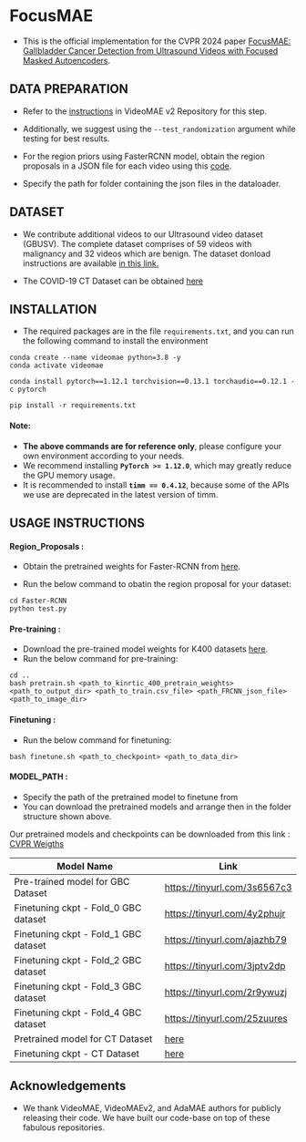 # FocusMAE

- This is the official implementation for the CVPR 2024 paper [FocusMAE: Gallbladder Cancer Detection from Ultrasound Videos with Focused Masked Autoencoders](https://arxiv.org/abs/2403.08848).


## DATA PREPARATION

- Refer to the [instructions](https://github.com/OpenGVLab/VideoMAEv2/blob/master/docs/DATASET.md) in VideoMAE v2 Repository for this step.

- Additionally, we suggest using the `--test_randomization` argument while testing for best results.

- For the region priors using FasterRCNN model, obtain the region proposals in a JSON file for each video using this [code](https://drive.google.com/file/d/1E_LoLKjZ1Co-HrAcPbDasHpDXrJ3Caw2/view).

- Specify the path for folder containing the json files in the dataloader. 


## DATASET

- We contribute additional videos to our Ultrasound video dataset (GBUSV). The complete dataset comprises of 59 videos with malignancy and 32 videos which are benign. The dataset donload instructions are available [in this link.](https://gbc-iitd.github.io/focusmae#dataset)

- The COVID-19 CT Dataset can be obtained [here](https://pubmed.ncbi.nlm.nih.gov/33927208/)

## INSTALLATION 

- The required packages are in the file `requirements.txt`, and you can run the following command to install the environment

```
conda create --name videomae python=3.8 -y
conda activate videomae

conda install pytorch==1.12.1 torchvision==0.13.1 torchaudio==0.12.1 -c pytorch

pip install -r requirements.txt
```

#### Note:
- **The above commands are for reference only**, please configure your own environment according to your needs.
- We recommend installing **`PyTorch >= 1.12.0`**, which may greatly reduce the GPU memory usage.
- It is recommended to install **`timm == 0.4.12`**, because some of the APIs we use are deprecated in the latest version of timm.


## USAGE INSTRUCTIONS

#### Region_Proposals : 

- Obtain the pretrained weights for Faster-RCNN from [here](https://drive.google.com/file/d/1E_LoLKjZ1Co-HrAcPbDasHpDXrJ3Caw2/view).

- Run the below command to obatin the region proposal for your dataset:

```
cd Faster-RCNN
python test.py
```

#### Pre-training : 
- Download the pre-trained model weights for K400 datasets [here](https://github.com/wgcban/adamae/releases/tag/v1).
- Run the below command for pre-training:

```
cd ..
bash pretrain.sh <path_to_kinrtic_400_pretrain_weights> <path_to_output_dir> <path_to_train.csv_file> <path_FRCNN_json_file> <path_to_image_dir>
```

#### Finetuning : 
- Run the below command for finetuning:

```
bash finetune.sh <path_to_checkpoint> <path_to_data_dir>
```

#### MODEL_PATH : 
- Specify the path of the pretrained model to finetune from 
- You can download the pretrained models and arrange then in the folder structure shown above.

Our pretrained models and checkpoints can be downloaded from this link : [CVPR Weigths](https://drive.google.com/drive/folders/16E1EDl323GFAbmQ02fqVQwVkkz-4GBZY?usp=sharing)

| Model Name                       | Link                         |
|----------------------------------|------------------------------|
| Pre-trained model for GBC Dataset  | https://tinyurl.com/3s6567c3 | 
| Finetuning ckpt - Fold_0 GBC dataset | https://tinyurl.com/4y2phujr |
| Finetuning ckpt - Fold_1 GBC dataset | https://tinyurl.com/ajazhb79 |
| Finetuning ckpt - Fold_2 GBC dataset | https://tinyurl.com/3jptv2dp |
| Finetuning ckpt - Fold_3 GBC dataset | https://tinyurl.com/2r9ywuzj |
| Finetuning ckpt - Fold_4 GBC dataset | https://tinyurl.com/25zuures |
| Pretrained model for CT Dataset | [here](https://drive.google.com/file/d/1G2BzBzOARGyeam2B-zVuUN0KphhkMeAe/view?usp=sharing) |
| Finetuning ckpt - CT Dataset | [here](https://drive.google.com/file/d/14eP3hx9M3E5HM0GZvp2QbUgu86DMPNU3/view?usp=sharing) |


## Acknowledgements
- We thank VideoMAE, VideoMAEv2, and AdaMAE authors for publicly releasing their code. We have built our code-base on top of these fabulous repositories.
